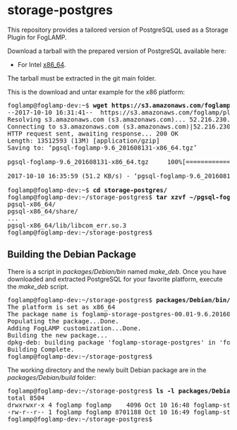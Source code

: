 # storage-postgres
This repository provides a tailored version of PostgreSQL used as a Storage Plugin for FogLAMP.

Download a tarball with the prepared version of PostgreSQL available here:
* For Intel [x86_64](https://s3.amazonaws.com/foglamp/plugins/storage/postgres/pgsql-foglamp-9.6_201608131-x86_64.tgz).

The tarball must be extracted in the git main folder. 

This is the download and untar example for the x86 platform:
<pre>
foglamp@foglamp-dev:~$ <b>wget https://s3.amazonaws.com/foglamp/plugins/storage/postgres/pgsql-foglamp-9.6_201608131-x86_64.tgz</b>
--2017-10-10 16:31:41--  https://s3.amazonaws.com/foglamp/plugins/storage/postgres/pgsql-foglamp-9.6_201608131-x86_64.tgz
Resolving s3.amazonaws.com (s3.amazonaws.com)... 52.216.230.125
Connecting to s3.amazonaws.com (s3.amazonaws.com)|52.216.230.125|:443... connected.
HTTP request sent, awaiting response... 200 OK
Length: 13512593 (13M) [application/gzip]
Saving to: ‘pgsql-foglamp-9.6_201608131-x86_64.tgz’

pgsql-foglamp-9.6_201608131-x86_64.tgz     100%[=====================================================================================>]  12.89M   127KB/s    in 4m 18s

2017-10-10 16:35:59 (51.2 KB/s) - ‘pgsql-foglamp-9.6_201608131-x86_64.tgz’ saved [13512593/13512593]

foglamp@foglamp-dev:~$ <b>cd storage-postgres/</b>
foglamp@foglamp-dev:~/storage-postgres$ <b>tar xzvf ~/pgsql-foglamp-9.6_201608131-x86_64.tgz</b>
pgsql-x86_64/
pgsql-x86_64/share/
...
pgsql-x86_64/lib/libcom_err.so.3
foglamp@foglamp-dev:~/storage-postgres$
</pre>

## Building the Debian Package

There is a script in _packages/Debian/bin_ named _make_deb_. Once you have downloaded and extracted PostgreSQL for your favorite platform, execute the _make_deb_ script.

<pre>
foglamp@foglamp-dev:~/storage-postgres$ <b>packages/Debian/bin/make_deb x86</b>
The platform is set as x86_64
The package name is foglamp-storage-postgres-00.01-9.6.201608131-x86_64
Populating the package...Done.
Adding FogLAMP customization...Done.
Building the new package...
dpkg-deb: building package 'foglamp-storage-postgres' in 'foglamp-storage-postgres-00.01-9.6.201608131-x86_64.deb'.
Building Complete.
foglamp@foglamp-dev:~/storage-postgres$
</pre>

The working directory and the newly built Debian package are in the _packages/Debian/build_ folder:
<pre>
foglamp@foglamp-dev:~/storage-postgres$ <b>ls -l packages/Debian/build</b>
total 8504
drwxrwxr-x 4 foglamp foglamp    4096 Oct 10 16:48 foglamp-storage-postgres-00.01-9.6.201608131-x86_64
-rw-r--r-- 1 foglamp foglamp 8701188 Oct 10 16:49 foglamp-storage-postgres-00.01-9.6.201608131-x86_64.deb
foglamp@foglamp-dev:~/storage-postgres$
</pre>
